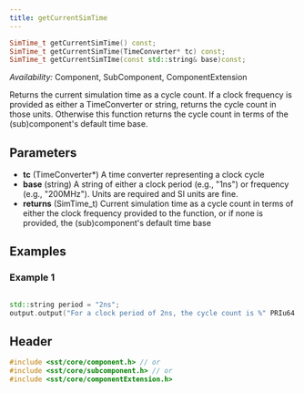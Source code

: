 ```yaml
---
title: getCurrentSimTime
---
```


```cpp
SimTime_t getCurrentSimTime() const;
SimTime_t getCurrentSimTime(TimeConverter* tc) const;
SimTime_t getCurrentSimTIme(const std::string& base)const;
```
*Availability:* Component, SubComponent, ComponentExtension

Returns the current simulation time as a cycle count. If a clock frequency is provided as either a TimeConverter or string, returns the cycle count in those units. Otherwise this function returns the cycle count in terms of the (sub)component's default time base.

## Parameters
* **tc** (TimeConverter*) A time converter representing a clock cycle
* **base** (string) A string of either a clock period (e.g., "1ns") or frequency (e.g., "200MHz"). Units are required and SI units are fine.
* **returns** (SimTime_t) Current simulation time as a cycle count in terms of either the clock frequency provided to the function, or if none is provided, the (sub)component's default time base


## Examples

<!--- SOURCE_CODE: None --->
### Example 1
```cpp

std::string period = "2ns";
output.output("For a clock period of 2ns, the cycle count is %" PRIu64 " cycles.\n", getCurrentSimTime(period));
```

## Header
```cpp
#include <sst/core/component.h> // or
#include <sst/core/subcomponent.h> // or
#include <sst/core/componentExtension.h>
```
